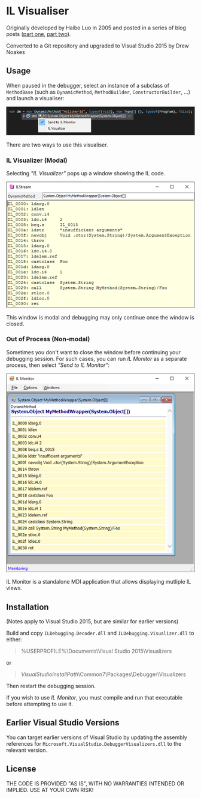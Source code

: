 # IL Visualiser

Originally developed by Haibo Luo in 2005 and posted in a series of blog posts 
([part one](https://blogs.msdn.microsoft.com/haibo_luo/2005/10/25/debuggervisualizer-for-dynamicmethod-show-me-the-il/),
[part two](https://blogs.msdn.microsoft.com/haibo_luo/2006/11/16/take-two-il-visualizer/)).

Converted to a Git repository and upgraded to Visual Studio 2015 by Drew Noakes

## Usage

When paused in the debugger, select an instance of a subclass of `MethodBase` (such as `DynamicMethod`,
`MethodBuilder`, `ConstructorBuilder`, ...) and launch a visualiser:

![](Images/launching-visualizer.png)

There are two ways to use this visualiser.

### IL Visualizer (Modal)

Selecting _"IL Visualizer"_ pops up a window showing the IL code.

![](Images/il-visualizer.png)

This window is modal and debugging may only continue once the window is closed.

### Out of Process (Non-modal)

Sometimes you don't want to close the window before continuing your debugging session. For such cases, you 
can run _IL Monitor_ as a separate process, then select _"Send to IL Monitor"_:

![](Images/il-monitor.png)

IL Monitor is a standalone MDI application that allows displaying mutliple IL views.

## Installation

(Notes apply to Visual Studio 2015, but are similar for earlier versions)

Build and copy `ILDebugging.Decoder.dll` and `ILDebugging.Visualizer.dll` to either:

> %USERPROFILE%\Documents\Visual Studio 2015\Visualizers

or

> _VisualStudioInstallPath_\Common7\Packages\Debugger\Visualizers

Then restart the debugging session.

If you wish to use _IL Monitor_, you must compile and run that executable before attempting to use it.

## Earlier Visual Studio Versions

You can target earlier versions of Visual Studio by updating the assembly references for
`Microsoft.VisualStudio.DebuggerVisualizers.dll` to the relevant version.

## License

THE CODE IS PROVIDED "AS IS", WITH NO WARRANTIES INTENDED OR IMPLIED. USE AT YOUR OWN RISK!